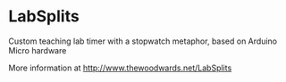 # LabSplits
Custom teaching lab timer with a stopwatch metaphor, based on Arduino Micro hardware

More information at http://www.thewoodwards.net/LabSplits
